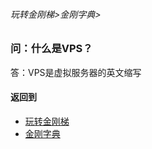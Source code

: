 ###### 玩转金刚梯>金刚字典>

### 问：什么是VPS？
答：VPS是虚拟服务器的英文缩写


#### 返回到
- [玩转金刚梯](https://github.com/a2zitpro/web/blob/master/LadderFree/A.md)
- [金刚字典](https://github.com/a2zitpro/web/blob/master/LadderFree/kkDictionary/KKDictionary.md)

